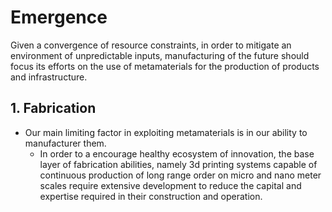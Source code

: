 # Emergence

Given a convergence of resource constraints, in order to mitigate an environment of unpredictable inputs, manufacturing of the future should focus its efforts on the use of metamaterials for the production of products and infrastructure. 

## 1. Fabrication
- Our main limiting factor in exploiting metamaterials is in our ability to manufacturer them.
	- In order to a encourage healthy ecosystem of innovation, the base layer of fabrication abilities, namely 3d printing systems capable of continuous production of long range order on micro and nano meter scales require extensive development to reduce the capital and expertise required in their construction and operation. 
	
